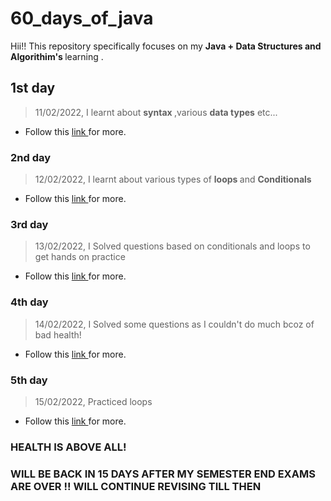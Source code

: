 # 60_days_of_java
Hii!! This repository specifically focuses on my <b> Java + Data Structures and Algorithim's </b> learning .  
 
## <b>1st day </b>
> 11/02/2022, I learnt about <b>syntax </b>,various <b>data types</b> etc...
* Follow this [ link ](https://github.com/vibha-sharma11/60_days_of_java/blob/1df2b358b73dd1b627e66380a1a3dbf63752603d/day_1/README.md) for more.
### <b>2nd day </b>
> 12/02/2022, I learnt about various types of <b>loops </b>and <b>Conditionals</b> 
* Follow this [ link ](https://github.com/vibha-sharma11/60_days_of_java/blob/fbde5a5c47a793da8bd5daa512849a2a079b6cf4/day_2/README.md) for more.
### <b>3rd day </b>
> 13/02/2022, I Solved questions based on conditionals and loops to get hands on practice 
* Follow this [ link ](https://github.com/vibha-sharma11/60_days_of_java/blob/5d0cf7ff92390c2e835bec04667983bf4715f7cb/day_3/README.md) for more.
### <b>4th day </b>
> 14/02/2022, I Solved some questions as I couldn't do much bcoz of bad health!
* Follow this [ link ](https://github.com/vibha-sharma11/60_days_of_java/blob/be0e6b8cc06c27cd188da9c520e45a459e07985a/day_4/README.md) for more.
### <b>5th day </b>
> 15/02/2022, Practiced loops
* Follow this [ link ](https://github.com/vibha-sharma11/60_days_of_java/blob/ae3c3b0c72697a4d608f42aa74d4aef89955008b/day_5/README.md) for more.
### HEALTH IS ABOVE ALL! 
### WILL BE BACK IN 15 DAYS AFTER MY SEMESTER END EXAMS ARE OVER !! WILL CONTINUE REVISING TILL THEN  
